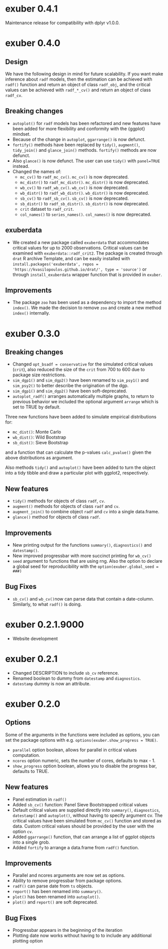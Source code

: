 # exuber 0.4.1

Maintenance release for compatibility with dplyr v1.0.0.

# exuber 0.4.0

## Design

We have the following design in mind for future scalability. If you want make inference about `radf` models, then the estimation can be achieved with `radf()` function and return an object of class `radf_obj`, and the critical values can be achieved with `radf_*_cv()` and return an object of class `radf_cv`.

## Breaking changes

* `autoplot()` for `radf` models has been refactored and new features have been added for more flexibility and conformity with the {ggplot} mindset.
* Because of the change in `autoplot`, `ggarrange()` is now defunct.
* `fortify()` methods have been replaced by `tidy()`, `augment()`, `tidy_join()` and `glance_join()` methods. `fortify()` methods are now defunct.
* Also `glance()` is now defunct. The user can use `tidy()` with `panel=TRUE` instead.
* Changed the names of:
  - `mc_cv()` to `radf_mc_cv()`. `mc_cv()` is now deprecated.
  - `mc_distr()` to `radf_mc_distr()`. `mc_distr()` is now deprecated.
  - `wb_cv()` to `radf_wb_cv()`. `wb_cv()` is now deprecated.
  - `wb_distr()` to `radf_wb_distr()`. `wb_distr()` is now deprecated.
  - `sb_cv()` to `radf_sb_cv()`. `sb_cv()` is now deprecated.
  - `sb_distr()` to `radf_sb_distr()`. `sb_distr()` is now deprecated.
  - `crit` dataset to `radf_crit`.
  - `col_names()` to `series_names()`.  `col_names()` is now deprecated.

## exuberdata

* We created a new package called `exuberdata` that accommodates critical values for up to 2000 observations. Critical values can be examined with `exuberdata::radf_crit2`. The package is created through `drat` R archive Template, and can be easily installed with `install.packages('exuberdata', repos = 'https://kvasilopoulos.github.io/drat/', type = 'source')` or through `install_exuberdata` wrapper function that is provided in `exuber`.

## Improvements

* The package `zoo` has been used as a dependency to import the method `index()`. 
We made the decision to remove `zoo` and create a new method `index()` internally.

# exuber 0.3.0

## Breaking changes

* Changed `opt_bsadf = conservative` for the simulated critical values (`crit`),
also reduced the size of the `crit` from 700 to 600 due to package size restrictions.
* `sim_dgp1()` and `sim_dgp2()` have been renamed to `sim_psy1()` and `sim_psy2()` 
to better describe the origination of the dgp. 
* `sim_dgp1()` and `sim_dgp2()` have been soft-deprecated.
* `autoplot_radf()` arranges automatically multiple graphs, to return to previous
behavior we included the optional argument `arrange` which is set to TRUE by default.

Three new functions have been added to simulate empirical distributions for:

* `mc_dist()`: Monte Carlo 
* `wb_dist()`: Wild Bootstrap 
* `sb_dist()`: Sieve Bootstrap 

and a function that can calculate the p-values `calc_pvalue()` given the above 
distributions as argument.

Also methods `tidy()` and `autoplot()` have been added to turn the object into
a tidy tibble and draw a particular plot with ggplot2, respectively.

## New features

* `tidy()` methods for objects of class `radf`, `cv`.
* `augment()` methods for objects of class `radf` and `cv`.
* `augment_join()` to combine object `radf` and `cv` into a single data.frame.
* `glance()` method for objects of class `radf`.

## Improvements

* New printing output for the functions `summary()`, `diagnostics()` and 
`datestamp()`.
* New improved progressbar with more succinct printing for `wb_cv()`
* `seed` argument to functions that are using rng. Also the option to declare
a global seed for reproducibility with the `option(exuber.global_seed = ###)`

## Bug Fixes

* `sb_cv()` and `wb_cv()`now can parse data that contain a date-column. Similarly,
to what `radf()` is doing.


# exuber 0.2.1.9000

* Website development

# exuber 0.2.1

* Changed DESCRIPTION to include `sb_cv` reference.
* Renamed boolean to dummy from `datestamp` and `diagnostics`.
* `datestamp` dummy is now an attribute.

# exuber 0.2.0

## Options

Some of the arguments in the functions were included as options, you can
set the package options with e.g. `options(exuber.show_progress = TRUE)`.

* `parallel` option boolean, allows for parallel in critical values computation.
* `ncores` option numeric, sets the number of cores, defaults to max - 1.
* `show_progress` option boolean, allows you to disable the progress bar, defaults to TRUE.

## New features

* Panel estimation in `radf()`
* Added `sb_cv()` function: Panel Sieve Bootstrapped critical values
* Default critical values are supplied directly into `summary()`, `diagnostics`,
  `datestamp()` and `autoplot()`, without having to specify argument cv. The 
  critical values have been simulated from `mc_cv()` function and stored as data.
  Custom critical values should be provided by the user with the option `cv`.
* Added `ggarrange()` function, that can arrange a list of ggplot objects into a single grob.
* Added `fortify` to arrange a data.frame from `radf()` function.

## Improvements

* Parallel and ncores arguments are now set as options.
* Ability to remove progressbar from package options.
* `radf()` can parse date from `ts` objects.
* `report()` has been renamed into `summary()`.
* `plot()` has been renamed into `autoplot()`.
* `plot()` and `report()` are soft deprecated.

## Bug Fixes

* Progressbar appears in the beginning of the iteration
* Plotting date now works without having to to include any additional plotting option
